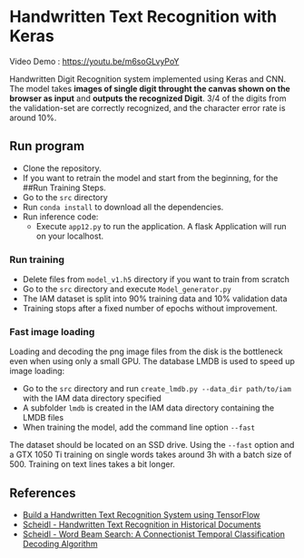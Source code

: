 ﻿# Handwritten Text Recognition with Keras

Video Demo : https://youtu.be/m6soGLvyPoY

Handwritten Digit Recognition system implemented using Keras and CNN. The model takes **images of single digit throught the canvas shown on the browser as input** and **outputs the recognized Digit**.
3/4 of the digits from the validation-set are correctly recognized, and the character error rate is around 10%.


## Run program 

* Clone the repository. 
* If you want to retrain the model and start from the beginning, for the ##Run Training Steps. 
* Go to the `src` directory 
* Run `conda install` to download all the dependencies. 
* Run inference code:
  * Execute `app12.py` to run the application. A flask Application will run on your localhost. 


### Run training

* Delete files from `model_v1.h5` directory if you want to train from scratch
* Go to the `src` directory and execute `Model_generator.py`
* The IAM dataset is split into 90% training data and 10% validation data    
* Training stops after a fixed number of epochs without improvement.


### Fast image loading
Loading and decoding the png image files from the disk is the bottleneck even when using only a small GPU.
The database LMDB is used to speed up image loading:
* Go to the `src` directory and run `create_lmdb.py --data_dir path/to/iam` with the IAM data directory specified
* A subfolder `lmdb` is created in the IAM data directory containing the LMDB files
* When training the model, add the command line option `--fast`

The dataset should be located on an SSD drive.
Using the `--fast` option and a GTX 1050 Ti training on single words takes around 3h with a batch size of 500.
Training on text lines takes a bit longer.


## References
* [Build a Handwritten Text Recognition System using TensorFlow](https://towardsdatascience.com/2326a3487cd5)
* [Scheidl - Handwritten Text Recognition in Historical Documents](https://repositum.tuwien.ac.at/obvutwhs/download/pdf/2874742)
* [Scheidl - Word Beam Search: A Connectionist Temporal Classification Decoding Algorithm](https://repositum.tuwien.ac.at/obvutwoa/download/pdf/2774578)

